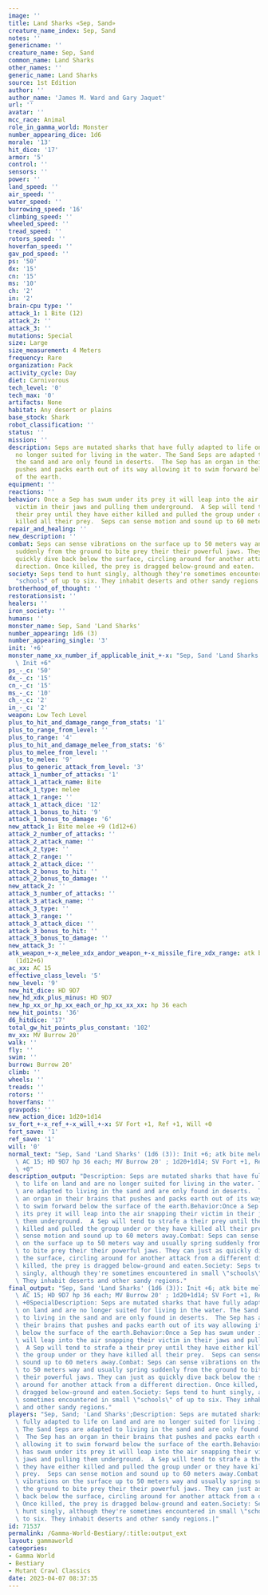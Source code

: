 ```yaml
---
image: ''
title: Land Sharks «Sep, Sand»
creature_name_index: Sep, Sand
notes: ''
genericname: ''
creature_name: Sep, Sand
common_name: Land Sharks
other_names: ''
generic_name: Land Sharks
source: 1st Edition
author: ''
author_name: 'James M. Ward and Gary Jaquet'
url: ''
avatar: ''
mcc_race: Animal
role_in_gamma_world: Monster
number_appearing_dice: 1d6
morale: '13'
hit_dice: '17'
armor: '5'
control: ''
sensors: ''
power: ''
land_speed: ''
air_speed: ''
water_speed: ''
burrowing_speed: '16'
climbing_speed: ''
wheeled_speed: ''
tread_speed: ''
rotors_speed: ''
hoverfan_speed: ''
gav_pod_speed: ''
ps: '50'
dx: '15'
cn: '15'
ms: '10'
ch: '2'
in: '2'
brain-cpu type: ''
attack_1: 1 Bite (12)
attack_2: ''
attack_3: ''
mutations: Special
size: Large
size_measurement: 4 Meters
frequency: Rare
organization: Pack
activity_cycle: Day
diet: Carnivorous
tech_level: '0'
tech_max: '0'
artifacts: None
habitat: Any desert or plains
base_stock: Shark
robot_classification: ''
status: ''
mission: ''
description: Seps are mutated sharks that have fully adapted to life on land and are
  no longer suited for living in the water. The Sand Seps are adapted to living in
  the sand and are only found in deserts.  The Sep has an organ in their brains that
  pushes and packs earth out of its way allowing it to swim forward below the surface
  of the earth.
equipment: ''
reactions: ''
behavior: Once a Sep has swum under its prey it will leap into the air snapping their
  victim in their jaws and pulling them underground.  A Sep will tend to strafe a
  their prey until they have either killed and pulled the group under or they have
  killed all their prey.  Seps can sense motion and sound up to 60 meters away.
repair_and_healing: ''
new_description: ''
combat: Seps can sense vibrations on the surface up to 50 meters way and usually spring
  suddenly from the ground to bite prey their their powerful jaws. They can just as
  quickly dive back below the surface, circling around for another attack from a different
  direction. Once killed, the prey is dragged below-ground and eaten.
society: Seps tend to hunt singly, although they're sometimes encountered in small
  "schools" of up to six. They inhabit deserts and other sandy regions.
brotherhood_of_thought: ''
restorationsist: ''
healers: ''
iron_society: ''
humans: ''
monster_name: Sep, Sand 'Land Sharks'
number_appearing: 1d6 (3)
number_appearing_single: '3'
init: '+6'
monster_name_xx_number_if_applicable_init_+-x: "Sep, Sand 'Land Sharks' (1d6 (3)):\
  \ Init +6"
ps_-_c: '50'
dx_-_c: '15'
cn_-_c: '15'
ms_-_c: '10'
ch_-_c: '2'
in_-_c: '2'
weapon: Low Tech Level
plus_to_hit_and_damage_range_from_stats: '1'
plus_to_range_from_level: ''
plus_to_range: '4'
plus_to_hit_and_damage_melee_from_stats: '6'
plus_to_melee_from_level: ''
plus_to_melee: '9'
plus_to_generic_attack_from_level: '3'
attack_1_number_of_attacks: '1'
attack_1_attack_name: Bite
attack_1_type: melee
attack_1_range: ''
attack_1_attack_dice: '12'
attack_1_bonus_to_hit: '9'
attack_1_bonus_to_damage: '6'
new_attack_1: Bite melee +9 (1d12+6)
attack_2_number_of_attacks: ''
attack_2_attack_name: ''
attack_2_type: ''
attack_2_range: ''
attack_2_attack_dice: ''
attack_2_bonus_to_hit: ''
attack_2_bonus_to_damage: ''
new_attack_2: ''
attack_3_number_of_attacks: ''
attack_3_attack_name: ''
attack_3_type: ''
attack_3_range: ''
attack_3_attack_dice: ''
attack_3_bonus_to_hit: ''
attack_3_bonus_to_damage: ''
new_attack_3: ''
atk_weapon_+-x_melee_xdx_andor_weapon_+-x_missile_fire_xdx_range: atk bite melee +9
  (1d12+6)
ac_xx: AC 15
effective_class_level: '5'
new_level: '9'
new_hit_dice: HD 9D7
new_hd_xdx_plus_minus: HD 9D7
new_hp_xx_or_hp_xx_each_or_hp_xx_xx_xx: hp 36 each
new_hit_points: '36'
d6_hitdice: '17'
total_gw_hit_points_plus_constant: '102'
mv_xx: MV Burrow 20'
walk: ''
fly: ''
swim: ''
burrow: Burrow 20'
climb: ''
wheels: ''
treads: ''
rotors: ''
hoverfans: ''
gravpods: ''
new_action_dice: 1d20+1d14
sv_fort_+-x_ref_+-x_will_+-x: SV Fort +1, Ref +1, Will +0
fort_save: '1'
ref_save: '1'
will: '0'
normal_text: "Sep, Sand 'Land Sharks' (1d6 (3)): Init +6; atk bite melee +9 (1d12+6);\
  \ AC 15; HD 9D7 hp 36 each; MV Burrow 20' ; 1d20+1d14; SV Fort +1, Ref +1, Will\
  \ +0"
description_output: "Description: Seps are mutated sharks that have fully adapted\
  \ to life on land and are no longer suited for living in the water. The Sand Seps\
  \ are adapted to living in the sand and are only found in deserts.  The Sep has\
  \ an organ in their brains that pushes and packs earth out of its way allowing it\
  \ to swim forward below the surface of the earth.Behavior:Once a Sep has swum under\
  \ its prey it will leap into the air snapping their victim in their jaws and pulling\
  \ them underground.  A Sep will tend to strafe a their prey until they have either\
  \ killed and pulled the group under or they have killed all their prey.  Seps can\
  \ sense motion and sound up to 60 meters away.Combat: Seps can sense vibrations\
  \ on the surface up to 50 meters way and usually spring suddenly from the ground\
  \ to bite prey their their powerful jaws. They can just as quickly dive back below\
  \ the surface, circling around for another attack from a different direction. Once\
  \ killed, the prey is dragged below-ground and eaten.Society: Seps tend to hunt\
  \ singly, although they're sometimes encountered in small \"schools\" of up to six.\
  \ They inhabit deserts and other sandy regions."
final_output: "Sep, Sand 'Land Sharks' (1d6 (3)): Init +6; atk bite melee +9 (1d12+6);\
  \ AC 15; HD 9D7 hp 36 each; MV Burrow 20' ; 1d20+1d14; SV Fort +1, Ref +1, Will\
  \ +0SpecialDescription: Seps are mutated sharks that have fully adapted to life\
  \ on land and are no longer suited for living in the water. The Sand Seps are adapted\
  \ to living in the sand and are only found in deserts.  The Sep has an organ in\
  \ their brains that pushes and packs earth out of its way allowing it to swim forward\
  \ below the surface of the earth.Behavior:Once a Sep has swum under its prey it\
  \ will leap into the air snapping their victim in their jaws and pulling them underground.\
  \  A Sep will tend to strafe a their prey until they have either killed and pulled\
  \ the group under or they have killed all their prey.  Seps can sense motion and\
  \ sound up to 60 meters away.Combat: Seps can sense vibrations on the surface up\
  \ to 50 meters way and usually spring suddenly from the ground to bite prey their\
  \ their powerful jaws. They can just as quickly dive back below the surface, circling\
  \ around for another attack from a different direction. Once killed, the prey is\
  \ dragged below-ground and eaten.Society: Seps tend to hunt singly, although they're\
  \ sometimes encountered in small \"schools\" of up to six. They inhabit deserts\
  \ and other sandy regions."
players: "Sep, Sand; 'Land Sharks';Description: Seps are mutated sharks that have\
  \ fully adapted to life on land and are no longer suited for living in the water.\
  \ The Sand Seps are adapted to living in the sand and are only found in deserts.\
  \  The Sep has an organ in their brains that pushes and packs earth out of its way\
  \ allowing it to swim forward below the surface of the earth.Behavior:Once a Sep\
  \ has swum under its prey it will leap into the air snapping their victim in their\
  \ jaws and pulling them underground.  A Sep will tend to strafe a their prey until\
  \ they have either killed and pulled the group under or they have killed all their\
  \ prey.  Seps can sense motion and sound up to 60 meters away.Combat: Seps can sense\
  \ vibrations on the surface up to 50 meters way and usually spring suddenly from\
  \ the ground to bite prey their their powerful jaws. They can just as quickly dive\
  \ back below the surface, circling around for another attack from a different direction.\
  \ Once killed, the prey is dragged below-ground and eaten.Society: Seps tend to\
  \ hunt singly, although they're sometimes encountered in small \"schools\" of up\
  \ to six. They inhabit deserts and other sandy regions.|"
id: 71537
permalink: /Gamma-World-Bestiary/:title:output_ext
layout: gammaworld
categories:
- Gamma World
- Bestiary
- Mutant Crawl Classics
date: 2023-04-07 08:37:35
---
```


